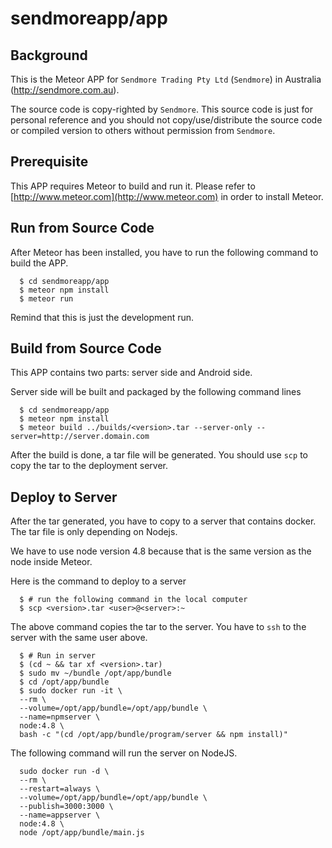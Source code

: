 # sendmoreapp/app


## Background

This is the Meteor APP for `Sendmore Trading Pty Ltd` (`Sendmore`) in Australia (http://sendmore.com.au).

The source code is copy-righted by `Sendmore`. This source code is just for personal reference and you should not copy/use/distribute the source code or compiled version to others without permission from `Sendmore`.

## Prerequisite

This APP requires Meteor to build and run it. Please refer to [http://www.meteor.com](http://www.meteor.com) in order to install Meteor.

## Run from Source Code

After Meteor has been installed, you have to run the following command to build the APP.

```
  $ cd sendmoreapp/app
  $ meteor npm install
  $ meteor run
```

Remind that this is just the development run.

## Build from Source Code

This APP contains two parts: server side and Android side.

Server side will be built and packaged by the following command lines

```
  $ cd sendmoreapp/app
  $ meteor npm install
  $ meteor build ../builds/<version>.tar --server-only --server=http://server.domain.com
```

After the build is done, a tar file will be generated. You should use `scp` to copy the tar to the deployment server.

## Deploy to Server
After the tar generated, you have to copy to a server that contains docker. The tar file is only depending on Nodejs. 

We have to use node version 4.8 because that is the same version as the node inside Meteor.

Here is the command to deploy to a server

```
  $ # run the following command in the local computer
  $ scp <version>.tar <user>@<server>:~
```

The above command copies the tar to the server. You have to `ssh` to the server with the same user above.

```
  $ # Run in server
  $ (cd ~ && tar xf <version>.tar)
  $ sudo mv ~/bundle /opt/app/bundle
  $ cd /opt/app/bundle
  $ sudo docker run -it \
  --rm \
  --volume=/opt/app/bundle=/opt/app/bundle \
  --name=npmserver \
  node:4.8 \
  bash -c "(cd /opt/app/bundle/program/server && npm install)"
```

The following command will run the server on NodeJS.

```
  sudo docker run -d \
  --rm \
  --restart=always \
  --volume=/opt/app/bundle=/opt/app/bundle \
  --publish=3000:3000 \
  --name=appserver \
  node:4.8 \
  node /opt/app/bundle/main.js
```

